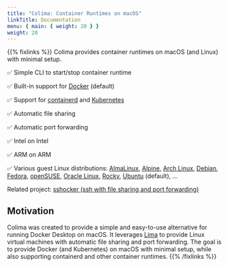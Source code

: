 ```yaml
---
title: "Colima: Container Runtimes on macOS"
linkTitle: Documentation
menu: { main: { weight: 20 } }
weight: 20
---
```


{{% fixlinks %}}
Colima provides container runtimes on macOS (and Linux) with minimal setup.

✅ Simple CLI to start/stop container runtime

✅ Built-in support for [Docker](https://www.docker.com) (default)

✅ Support for [containerd](https://containerd.io) and [Kubernetes](https://kubernetes.io)

✅ Automatic file sharing

✅ Automatic port forwarding

✅ Intel on Intel

✅ ARM on ARM

✅ Various guest Linux distributions: [AlmaLinux](./templates/almalinux.yaml), [Alpine](./templates/alpine.yaml), [Arch Linux](./templates/archlinux.yaml), [Debian](./templates/debian.yaml), [Fedora](./templates/fedora.yaml), [openSUSE](./templates/opensuse.yaml), [Oracle Linux](./templates/oraclelinux.yaml), [Rocky](./templates/rocky.yaml), [Ubuntu](./templates/ubuntu.yaml) (default), ...

Related project: [sshocker (ssh with file sharing and port forwarding)](https://github.com/lima-vm/sshocker)

## Motivation

Colima was created to provide a simple and easy-to-use alternative for running Docker Desktop on macOS.
It leverages [Lima](https://github.com/lima-vm/lima) to provide Linux virtual machines with automatic file sharing and port forwarding.
The goal is to provide Docker (and Kubernetes) on macOS with minimal setup, while also supporting containerd and other container runtimes.
{{% /fixlinks %}}
